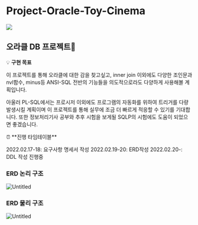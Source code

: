 # Project-Oracle-Toy-Cinema
<div>

  <img src="https://assets-global.website-files.com/5e4f771ff45e4c54cb345de3/61401cbff9b93566a1e2d6b0_%2525EB%252589%2525B4%2525EC%25258A%2525A4-%2525EA%2525B7%2525B8%2525EB%2525A6%2525AC%2525EB%252593%25259C-%2525EC%25259D%2525B4%2525EB%2525AF%2525B8%2525EC%2525A7%252580-(2).png">


## 오라클 DB 프로젝트💾


💡 **구현 목표**

이 프로젝트를 통해 오라클에 대한 감을 찾고싶고, inner join 이외에도 다양한 조인문과 nvl함수, minus등 ANSI-SQL 전반의 기능들을 의도적으로라도 다양하게 사용해볼 계획입니다.

아울러 PL-SQL에서는 프로시저 이외에도 프로그램의 자동화를 위하여 트리거를 다량 발생시킬 계획이며 이 프로젝트를 통해 실무에 조금 더 빠르게 적응할 수 있기를 기대합니다. 또한 정보처리기사 공부와 추후 시험을 보게될 SQLP의 시험에도 도움이 되었으면 좋겠습니다.

</aside>

<aside>
⏰ **진행 타임테이블**

2022.02.17-18: 요구사항 명세서 작성
2022.02.19-20: ERD작성
2022.02.20-: DDL 작성 진행중

</aside>

### ERD 논리 구조

![Untitled](https://s3-us-west-2.amazonaws.com/secure.notion-static.com/ef47c905-6e44-4765-8439-4254cb7a4f95/Untitled.png)

### ERD 물리 구조

![Untitled](https://s3-us-west-2.amazonaws.com/secure.notion-static.com/30b19714-f137-4705-9fa2-31146b8a208a/Untitled.png)
  
</div>
